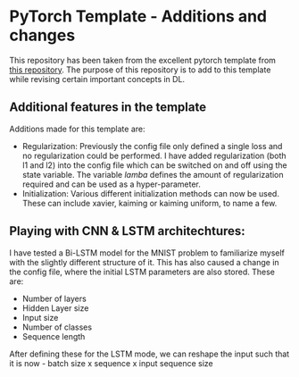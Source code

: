 # PyTorch Template - Additions and changes

This repository has been taken from the excellent pytorch template from [this repository](https://github.com/victoresque/pytorch-template).
The purpose of this repository is to add to this template while revising certain important concepts in DL.

## Additional features in the template

Additions made for this template are:
- Regularization: Previously the config file only defined a single loss and no regularization could be performed. I have added regularization (both l1 and l2) into the config file which can be switched on and off using the state variable. The variable *lamba* defines the amount of regularization required and can be used as a hyper-parameter.
- Initialization: Various different initialization methods can now be used. These can include xavier, kaiming or kaiming uniform, to name a few.

## Playing with CNN & LSTM architechtures:

I have tested a Bi-LSTM model for the MNIST problem to familiarize myself with the slightly different structure of it.
This has also caused a change in the config file, where the initial LSTM parameters are also stored.
These are:
- Number of layers
- Hidden Layer size
- Input size
- Number of classes
- Sequence length

After defining these for the LSTM mode, we can reshape the input such that it is now - batch size x sequence x input sequence size
